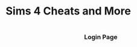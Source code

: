 # Sims 4 Cheats and More

<p align= "center" >
  <img 
       src = "https://github.com/elifbilgep/sims4hile/blob/master/assets/screenshots/sims1.png" alt ="">
<br>
  <h3 align = "center"> Login Page </h3>
</p>


  
